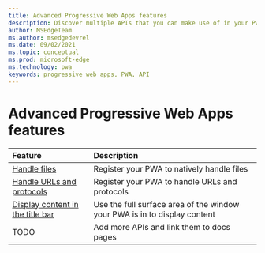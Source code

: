 ```yaml
---
title: Advanced Progressive Web Apps features
description: Discover multiple APIs that you can make use of in your PWAs.
author: MSEdgeTeam
ms.author: msedgedevrel
ms.date: 09/02/2021
ms.topic: conceptual
ms.prod: microsoft-edge
ms.technology: pwa
keywords: progressive web apps, PWA, API
---
```

# Advanced Progressive Web Apps features  

| Feature | Description |  
|:--- |:---  
| [Handle files][FileHandling] | Register your PWA to natively handle files | 
| [Handle URLs and protocols][UrlsProtocolsHandling] | Register your PWA to handle URLs and protocols | 
| [Display content in the title bar][WindowControlsOverlay] | Use the full surface area of the window your PWA is in to display content | 
| TODO | Add more APIs and link them to docs pages |   


<!-- links -->  

[FileHandling]: ./devtools-guide-chromium/handling-files.md "Handle files in Progressive Web Apps | Microsoft Docs"  
[UrlsProtocolsHandling]: ./devtools-guide-chromium/handling-urls-protocols.md "Handle URLs and protocols in Progressive Web Apps | Microsoft Docs"  
[WindowControlsOverlay]: ./devtools-guide-chromium/window-controls-overlay.md "Display content in the title bar | Microsoft Docs"  